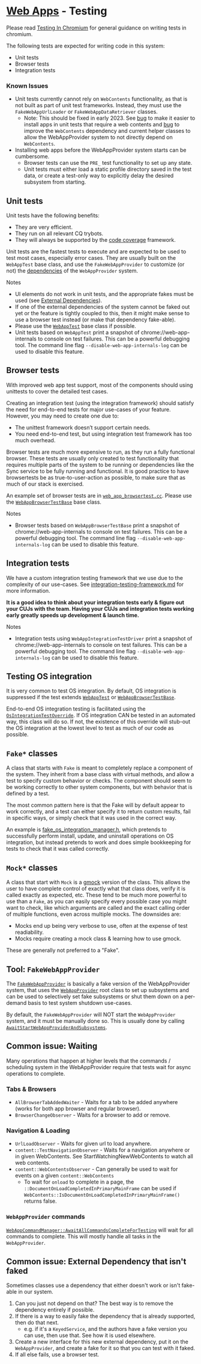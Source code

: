 # [Web Apps](../README.md) - Testing


Please read [Testing In Chromium][13] for general guidance on writing tests in chromium.

The following tests are expected for writing code in this system:

* Unit tests
* Browser tests
* Integration tests

### Known Issues

- Unit tests currently cannot rely on `WebContents` functionality, as that is not built as part of unit test frameworks. Instead, they must use the `FakeWebAppUrlLoader` or `FakeWebAppDataRetriever` classes.
  - Note: This should be fixed in early 2023. See [bug][1] to make it easier to install apps in unit tests that require a web contents and [bug][2] to improve the `WebContents` dependency and current helper classes to allow the WebAppProvider system to not directly depend on `WebContents`.
- Installing web apps before the WebAppProvider system starts can be cumbersome.
  - Browser tests can use the `PRE_` test functionality to set up any state.
  - Unit tests must either load a static profile directory saved in the test data, or create a test-only way to explicitly delay the desired subsystem from starting.

## Unit tests

Unit tests have the following benefits:

* They are very efficient.
* They run on all relevant CQ trybots.
* They will always be supported by the [code coverage][8] framework.

Unit tests are the fastest tests to execute and are expected to be used to test most cases, especially error cases. They are usually built on the `WebAppTest` base class, and use the `FakeWebAppProvider` to customize (or not) the [dependencies][3] of the `WebAppProvider` system.

Notes

- UI elements do not work in unit tests, and the appropriate fakes must be used (see [External Dependencies][3]).
- If one of the external dependencies of the system cannot be faked out yet or the feature is tightly coupled to this, then it might make sense to use a browser test instead (or make that dependency fake-able).
- Please use the [`WebAppTest`][4] base class if possible.
- Unit tests based on `WebAppTest` print a snapshot of chrome://web-app-internals to console on test failures. This can be a powerful debugging tool. The command line flag `--disable-web-app-internals-log` can be used to disable this feature.

## Browser tests

With improved web app test support, most of the components should using unittests to cover the detailed test cases.

Creating an integration test (using the integration framework) should satisfy the need for end-to-end tests for major use-cases of your feature. However, you may need to create one due to:

- The unittest framework doesn’t support certain needs.
- You need end-to-end test, but using integration test framework has too much overhead.

Browser tests are much more expensive to run, as they run a fully functional browser. These tests are usually only created to test functionality that requires multiple parts of the system to be running or dependencies like the Sync service to be fully running and functional. It is good practice to have browsertests be as true-to-user-action as possible, to make sure that as much of our stack is exercised.

An example set of browser tests are in [`web_app_browsertest.cc`][6]. Please use the [`WebAppBrowserTestBase`][5] base class.

Notes

- Browser tests based on `WebAppBrowserTestBase` print a snapshot of chrome://web-app-internals to console on test failures. This can be a powerful debugging tool. The command line flag `--disable-web-app-internals-log` can be used to disable this feature.

## Integration tests

We have a custom integration testing framework that we use due to the complexity of our use-cases. See [integration-testing-framework.md][7] for more information.

**It is a good idea to think about your integration tests early & figure out your CUJs with the team. Having your CUJs and integration tests working early greatly speeds up development & launch time.**

Notes

- Integration tests using `WebAppIntegrationTestDriver` print a snapshot of chrome://web-app-internals to console on test failures. This can be a powerful debugging tool. The command line flag `--disable-web-app-internals-log` can be used to disable this feature.

## Testing OS integration

It is very common to test OS integration. By default, OS integration is suppressed if the test extends [`WebAppTest`][4]  or  [`WebAppBrowserTestBase`][5].

End-to-end OS integration testing is facilitated using the [`OsIntegrationTestOverride`][9]. If OS integration CAN be tested in an automated way, this class will do so. If not, the existence of this override will stub-out the OS integration at the lowest level to test as much of our code as possible.

## `Fake*` classes

A class that starts with `Fake` is meant to completely replace a component of the system. They inherit from a base class with virtual methods, and allow a test to specify custom behavior or checks. The component should seem to be working correctly to other system components, but with behavior that is defined by a test.

The most common pattern here is that the Fake will by default appear to work correctly, and a test can either specify it to return custom results, fail in specific ways, or simply check that it was used in the correct way.

An example is [fake_os_integration_manager.h][14], which pretends to successfully perform install, update, and uninstall operations on OS integration, but instead pretends to work and does simple bookkeeping for tests to check that it was called correctly.

## `Mock*` classes

A class that start with `Mock` is a [gmock][12] version of the class. This allows the user to have complete control of exactly what that class does, verify it is called exactly as expected, etc. These tend to be much more powerful to use than a `Fake`, as you can easily specify every possible case you might want to check, like which arguments are called and the exact calling order of multiple functions, even across multiple mocks. The downsides are:
* Mocks end up being very verbose to use, often at the expense of test readiability.
* Mocks require creating a mock class & learning how to use gmock.

These are generally not preferred to a "Fake".

## Tool: `FakeWebAppProvider`

The [`FakeWebAppProvider`][11] is basically a fake version of the WebAppProvider system, that uses the  [`WebAppProvider`][10] root class to set up subsystems and can be used to selectively set fake subsystems or shut them
down on a per-demand basis to test system shutdown use-cases.

By default, the `FakeWebAppProvider` will NOT start the `WebAppProvider` system, and it must be manually done so. This is usually done by calling  [`AwaitStartWebAppProviderAndSubsystems`][15].

## Common issue: Waiting

Many operations that happen at higher levels that the commands / scheduling system in the WebAppProvider require that tests wait for async operations to complete.

### Tabs & Browsers

* `AllBrowserTabAddedWaiter` - Waits for a tab to be added anywhere (works for both app browser and regular browser).
* `BrowserChangeObserver` - Waits for a browser to add or remove.

### Navigation & Loading

* `UrlLoadObserver` - Waits for given url to load anywhere.
* `content::TestNavigationObserver` - Waits for a navigation anywhere or in given WebContents. See StartWatchingNewWebContents to watch all web contents.
* `content::WebContentsObserver` - Can generally be used to wait for events on a given `content::WebContents`
  * To wait for `onload` to complete in a page, the `::DocumentOnLoadCompletedInPrimaryMainFrame` can be used if `WebContents::IsDocumentOnLoadCompletedInPrimaryMainFrame()` returns false.

### `WebAppProvider` commands

[`WebAppCommandManager::AwaitAllCommandsCompleteForTesting`][16] will wait for all commands to complete. This will mostly handle all tasks in the `WebAppProvider`.

## Common issue: External Dependency that isn't faked

Sometimes classes use a dependency that either doesn't work or isn't fake-able in our system.

1. Can you just not depend on that? The best way is to remove the dependency entirely if possible.
1. If there is a way to easily fake the dependency that is already supported, then do that next.
    - e.g. if it's a `KeyedService`, and the authors have a fake version you can use, then use that. See how it is used elsewhere.
1. Create a new interface for this new external dependency, put it on the `WebAppProvider`, and create a fake for it so that you can test with it faked.
1. If all else fails, use a browser test.

[1]: https://b/269618710
[2]: http://b/271124885
[3]: README.md#external-dependencies
[4]: https://source.chromium.org/search?q=web_app_test.h
[5]: https://source.chromium.org/search?q=WebAppBrowserTestBase
[6]: https://source.chromium.org/search?q=web_app_browsertest.cc
[7]: integration-testing-framework.md
[8]: ../testing/code_coverage.md
[9]: https://source.chromium.org/search?q=OsIntegrationTestOverride
[10]: https://source.chromium.org/search?q=WebAppProvider
[11]: https://source.chromium.org/search?q=FakeWebAppProvider
[12]: https://github.com/google/googletest/tree/HEAD/googlemock
[13]: ../testing/testing_in_chromium.md
[14]: https://source.chromium.org/search?q=FakeOsIntegrationManager
[15]: https://source.chromium.org/search?q=AwaitStartWebAppProviderAndSubsystems
[16]: https://source.chromium.org/search?q=AwaitAllCommandsCompleteForTesting
